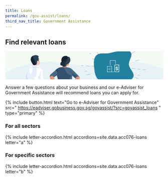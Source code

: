 ```yaml
---
title: Loans
permalink: /gov-assist/loans/
third_nav_title: Government Assistance
---
```


## Find relevant loans

![Loans](/images/grow/RunandGrow_Loans.jpg)

Answer a few questions about your business and our e-Adviser for Government Assistance will recommend loans you can apply for.

{% include button.html text="Go to e-Adviser for Government Assistance" src="
https://eadviser.gobusiness.gov.sg/govassist/?src=govassist_loans
" type="primary" %}

### For all sectors

{% include letter-accordion.html accordions=site.data.acc076-loans letter="a" %}

### For specific sectors

{% include letter-accordion.html accordions=site.data.acc076-loans letter="b" %}

<script src="/jquery/jquery.min.js"></script>
<script src="/jquery/bp-menu-new-tab.js"></script>